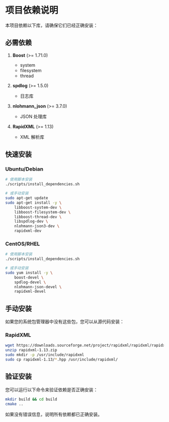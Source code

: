 # 项目依赖说明

本项目依赖以下库，请确保它们已经正确安装：

## 必需依赖

1. **Boost** (>= 1.71.0)
   - system
   - filesystem
   - thread

2. **spdlog** (>= 1.5.0)
   - 日志库

3. **nlohmann_json** (>= 3.7.0)
   - JSON 处理库

4. **RapidXML** (>= 1.13)
   - XML 解析库

## 快速安装

### Ubuntu/Debian

```bash
# 使用脚本安装
./scripts/install_dependencies.sh

# 或手动安装
sudo apt-get update
sudo apt-get install -y \
    libboost-system-dev \
    libboost-filesystem-dev \
    libboost-thread-dev \
    libspdlog-dev \
    nlohmann-json3-dev \
    rapidxml-dev
```

### CentOS/RHEL

```bash
# 使用脚本安装
./scripts/install_dependencies.sh

# 或手动安装
sudo yum install -y \
    boost-devel \
    spdlog-devel \
    nlohmann-json-devel \
    rapidxml-devel
```

## 手动安装

如果您的系统包管理器中没有这些包，您可以从源代码安装：

### RapidXML
```bash
wget https://downloads.sourceforge.net/project/rapidxml/rapidxml/rapidxml%201.13/rapidxml-1.13.zip
unzip rapidxml-1.13.zip
sudo mkdir -p /usr/include/rapidxml
sudo cp rapidxml-1.13/*.hpp /usr/include/rapidxml/
```

## 验证安装

您可以运行以下命令来验证依赖是否正确安装：

```bash
mkdir build && cd build
cmake ..
```

如果没有错误信息，说明所有依赖都已正确安装。
